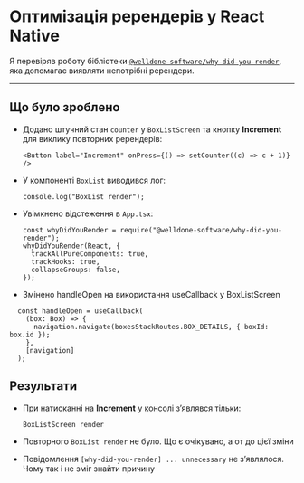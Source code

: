 # Оптимізація ререндерів у React Native

Я перевіряв роботу бібліотеки [`@welldone-software/why-did-you-render`](https://github.com/welldone-software/why-did-you-render), яка допомагає виявляти непотрібні ререндери.

---

## Що було зроблено

* Додано штучний стан `counter` у `BoxListScreen` та кнопку **Increment** для виклику повторних ререндерів:

  ```tsx
  <Button label="Increment" onPress={() => setCounter((c) => c + 1)} />
  ```

* У компоненті `BoxList` виводився лог:

  ```tsx
  console.log("BoxList render");
  ```

* Увімкнено відстеження в `App.tsx`:

  ```tsx
  const whyDidYouRender = require("@welldone-software/why-did-you-render");
  whyDidYouRender(React, {
    trackAllPureComponents: true,
    trackHooks: true,
    collapseGroups: false,
  });
  ```

* Змінено handleOpen на використання useCallback у BoxListScreen 
```
  const handleOpen = useCallback(
    (box: Box) => {
      navigation.navigate(boxesStackRoutes.BOX_DETAILS, { boxId: box.id });
    },
    [navigation]
  );
```


## Результати

* При натисканні на **Increment** у консолі з’являвся тільки:

  ```
  BoxListScreen render
  ```
* Повторного `BoxList render` не було. Що є очікувано, а от до цієї зміни 

* Повідомлення `[why-did-you-render] ... unnecessary` не з’являлося. Чому так і не зміг знайти причину

